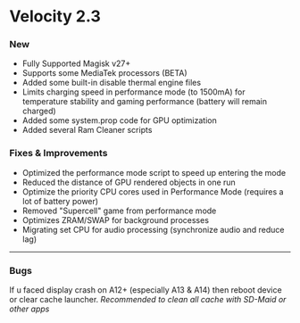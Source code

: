 # Velocity 2.3
### New
- Fully Supported Magisk v27+
- Supports some MediaTek processors (BETA)
- Added some built-in disable thermal engine files
- Limits charging speed in performance mode (to 1500mA) for temperature stability and gaming performance (battery will remain charged)
- Added some system.prop code for GPU optimization
- Added several Ram Cleaner scripts 

### Fixes & Improvements
- Optimized the performance mode script to speed up entering the mode
- Reduced the distance of GPU rendered objects in one run 
- Optimize the priority CPU cores used in Performance Mode (requires a lot of battery power)
- Removed "Supercell" game from performance mode 
- Optimizes ZRAM/SWAP for background processes
- Migrating set CPU for audio processing (synchronize audio and reduce lag)
-----
### Bugs
If u faced display crash on A12+ (especially A13 & A14) then reboot device or clear cache launcher. 
*Recommended to clean all cache with SD-Maid or other apps*
